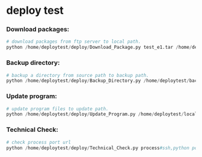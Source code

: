 # deploy test

### Download packages:
```python
# download packages from ftp server to local path.
python /home/deploytest/deploy/Download_Package.py test_e1.tar /home/deploytest/local/ 001 test_e1_20200729001 192.168.137.82:21:ftpuser1:123456:/devops/
```



### Backup directory:
```python
# backup a directory from source path to backup path.
python /home/deploytest/deploy/Backup_Directory.py /home/deploytest/backup/ /home/deploytest/update/ exclude_dir1,exclude_dir2,efile1,efile2
```



### Update program:
```python
# update program files to update path.
python /home/deploytest/deploy/Update_Program.py /home/deploytest/local/test_e1_20200730001/ /home/deploytest/update/ test_e1.tar APP 192.168.137.82:21:ftpuser1:123456:/devops/
```

### Technical Check:

```python
# check process port url
python /home/deploytest/deploy/Technical_Check.py process#ssh,python port#22,3306 url#https://www.baidu.com/,https://cn.bing.com/
```

